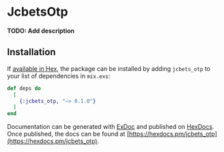 # JcbetsOtp

**TODO: Add description**

## Installation

If [available in Hex](https://hex.pm/docs/publish), the package can be installed
by adding `jcbets_otp` to your list of dependencies in `mix.exs`:

```elixir
def deps do
  [
    {:jcbets_otp, "~> 0.1.0"}
  ]
end
```

Documentation can be generated with [ExDoc](https://github.com/elixir-lang/ex_doc)
and published on [HexDocs](https://hexdocs.pm). Once published, the docs can
be found at [https://hexdocs.pm/jcbets_otp](https://hexdocs.pm/jcbets_otp).

